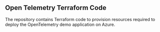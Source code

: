 ## Open Telemetry Terraform Code
The repository contains Terraform code to provision resources required to deploy the OpenTelemetry demo application on Azure.